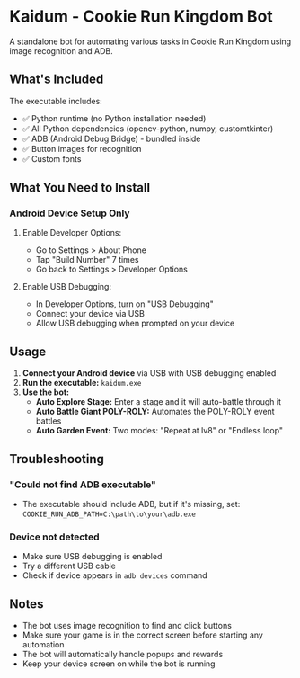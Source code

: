 # Kaidum - Cookie Run Kingdom Bot

A standalone bot for automating various tasks in Cookie Run Kingdom using image recognition and ADB.

## What's Included

The executable includes:
- ✅ Python runtime (no Python installation needed)
- ✅ All Python dependencies (opencv-python, numpy, customtkinter)
- ✅ ADB (Android Debug Bridge) - bundled inside
- ✅ Button images for recognition
- ✅ Custom fonts

## What You Need to Install

### Android Device Setup Only
1. Enable Developer Options:
   - Go to Settings > About Phone
   - Tap "Build Number" 7 times
   - Go back to Settings > Developer Options

2. Enable USB Debugging:
   - In Developer Options, turn on "USB Debugging"
   - Connect your device via USB
   - Allow USB debugging when prompted on your device

## Usage

1. **Connect your Android device** via USB with USB debugging enabled
2. **Run the executable:** `kaidum.exe`
3. **Use the bot:**
   - **Auto Explore Stage:** Enter a stage and it will auto-battle through it
   - **Auto Battle Giant POLY-ROLY:** Automates the POLY-ROLY event battles
   - **Auto Garden Event:** Two modes: "Repeat at lv8" or "Endless loop"

## Troubleshooting

### "Could not find ADB executable"
- The executable should include ADB, but if it's missing, set: `COOKIE_RUN_ADB_PATH=C:\path\to\your\adb.exe`

### Device not detected
- Make sure USB debugging is enabled
- Try a different USB cable
- Check if device appears in `adb devices` command

## Notes

- The bot uses image recognition to find and click buttons
- Make sure your game is in the correct screen before starting any automation
- The bot will automatically handle popups and rewards
- Keep your device screen on while the bot is running 